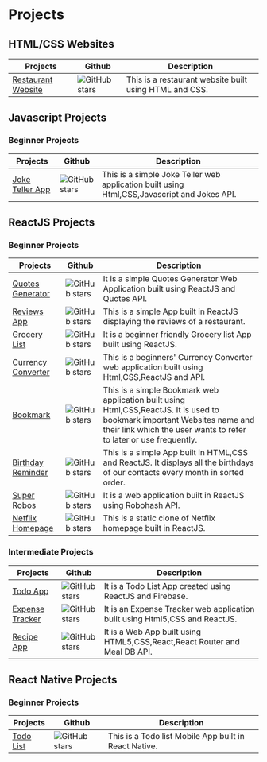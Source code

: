 # Projects

## HTML/CSS Websites

| Projects                                                              | Github                                                                                                   | Description                                            |
| --------------------------------------------------------------------- | -------------------------------------------------------------------------------------------------------- | ------------------------------------------------------ |
| [Restaurant Website](https://github.com/kritika27/restaurant-website) | ![GitHub stars](https://img.shields.io/github/stars/kritika27/restaurant-website?style=flat&label=Stars) | This is a restaurant website built using HTML and CSS. |

## Javascript Projects

### Beginner Projects

| Projects                                                               | Github                                                                                                       | Description                                                                                 |
| ---------------------------------------------------------------------- | ------------------------------------------------------------------------------------------------------------ | ------------------------------------------------------------------------------------------- |
| [Joke Teller App](https://github.com/kritika27/joke-teller-javascript) | ![GitHub stars](https://img.shields.io/github/stars/kritika27/joke-teller-javascript?style=flat&label=Stars) | This is a simple Joke Teller web application built using Html,CSS,Javascript and Jokes API. |

## ReactJS Projects

### Beginner Projects

| Projects                                                                      | Github                                                                                                           | Description                                                                                                                                                                                     |
| ----------------------------------------------------------------------------- | ---------------------------------------------------------------------------------------------------------------- | ----------------------------------------------------------------------------------------------------------------------------------------------------------------------------------------------- |
| [Quotes Generator](https://github.com/kritika27/quotes-generator-react)       | ![GitHub stars](https://img.shields.io/github/stars/kritika27/quotes-generator-react?style=flat&label=Stars)     | It is a simple Quotes Generator Web Application built using ReactJS and Quotes API.                                                                                                             |
| [Reviews App](https://github.com/kritika27/reviews-reactjs)                   | ![GitHub stars](https://img.shields.io/github/stars/kritika27/reviews-reactjs?style=flat&label=Stars)            | This is a simple App built in ReactJS displaying the reviews of a restaurant.                                                                                                                   |
| [Grocery List](https://github.com/kritika27/grocery-list-reactjs)             | ![GitHub stars](https://img.shields.io/github/stars/kritika27/grocery-list-reactjs?style=flat&label=Stars)       | It is a beginner friendly Grocery list App built using ReactJS.                                                                                                                                 |
| [Currency Converter](https://github.com/kritika27/currency-converter-reactjs) | ![GitHub stars](https://img.shields.io/github/stars/kritika27/currency-converter-reactjs?style=flat&label=Stars) | This is a beginners' Currency Converter web application built using Html,CSS,ReactJS and API.                                                                                                   |
| [Bookmark](https://github.com/kritika27/bookmark-reactjs)                     | ![GitHub stars](https://img.shields.io/github/stars/kritika27/bookmark-reactjs?style=flat&label=Stars)           | This is a simple Bookmark web application built using Html,CSS,ReactJS. It is used to bookmark important Websites name and their link which the user wants to refer to later or use frequently. |
| [Birthday Reminder](https://github.com/kritika27/birthday-reminder-reactjs)   | ![GitHub stars](https://img.shields.io/github/stars/kritika27/birthday-reminder-reactjs?style=flat&label=Stars)  | This is a simple App built in HTML,CSS and ReactJS. It displays all the birthdays of our contacts every month in sorted order.                                                                  |
| [Super Robos](https://github.com/kritika27/superrobos-react-robohash)         | ![GitHub stars](https://img.shields.io/github/stars/kritika27/superrobos-react-robohash?style=flat&label=Stars)  | It is a web application built in ReactJS using Robohash API.                                                                                                                                    |
| [Netflix Homepage](https://github.com/kritika27/netflix-homepage-clone)       | ![GitHub stars](https://img.shields.io/github/stars/kritika27/netflix-homepage-clone?style=flat&label=Stars)     | This is a static clone of Netflix homepage built in ReactJS.                                                                                                                                    |

### Intermediate Projects

| Projects                                                                | Github                                                                                                        | Description                                                                 |
| ----------------------------------------------------------------------- | ------------------------------------------------------------------------------------------------------------- | --------------------------------------------------------------------------- |
| [Todo App](https://github.com/kritika27/todo-react-firebase)            | ![GitHub stars](https://img.shields.io/github/stars/kritika27/todo-react-firebase?style=flat&label=Stars)     | It is a Todo List App created using ReactJS and Firebase.                   |
| [Expense Tracker](https://github.com/kritika27/expense-tracker-reactjs) | ![GitHub stars](https://img.shields.io/github/stars/kritika27/expense-tracker-reactjs?style=flat&label=Stars) | It is an Expense Tracker web application built using Html5,CSS and ReactJS. |
| [Recipe App](https://github.com/kritika27/recipe-reactjs)               | ![GitHub stars](https://img.shields.io/github/stars/kritika27/recipe-reactjs?style=flat&label=Stars)          | It is a Web App built using HTML5,CSS,React,React Router and Meal DB API.   |

## React Native Projects

### Beginner Projects

| Projects                                                        | Github                                                                                                      | Description                                           |
| --------------------------------------------------------------- | ----------------------------------------------------------------------------------------------------------- | ----------------------------------------------------- |
| [Todo List](https://github.com/kritika27/todo-app-react-native) | ![GitHub stars](https://img.shields.io/github/stars/kritika27/todo-app-react-native?style=flat&label=Stars) | This is a Todo list Mobile App built in React Native. |

